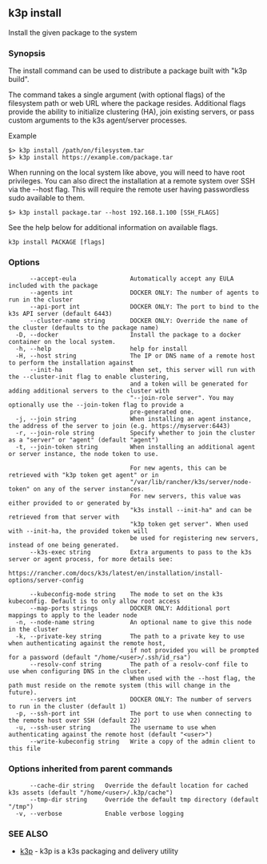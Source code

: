 ## k3p install

Install the given package to the system

### Synopsis


The install command can be used to distribute a package built with "k3p build".

The command takes a single argument (with optional flags) of the filesystem path or web URL
where the package resides. Additional flags provide the ability to initialize clustering (HA),
join existing servers, or pass custom arguments to the k3s agent/server processes.

Example

	$> k3p install /path/on/filesystem.tar
	$> k3p install https://example.com/package.tar

When running on the local system like above, you will need to have root privileges. You can also 
direct the installation at a remote system over SSH via the --host flag. This will require the 
remote user having passwordless sudo available to them.

    $> k3p install package.tar --host 192.168.1.100 [SSH_FLAGS]

See the help below for additional information on available flags.


```
k3p install PACKAGE [flags]
```

### Options

```
      --accept-eula               Automatically accept any EULA included with the package
      --agents int                DOCKER ONLY: The number of agents to run in the cluster
      --api-port int              DOCKER ONLY: The port to bind to the k3s API server (default 6443)
      --cluster-name string       DOCKER ONLY: Override the name of the cluster (defaults to the package name)
  -D, --docker                    Install the package to a docker container on the local system.
  -h, --help                      help for install
  -H, --host string               The IP or DNS name of a remote host to perform the installation against
      --init-ha                   When set, this server will run with the --cluster-init flag to enable clustering, 
                                  and a token will be generated for adding additional servers to the cluster with 
                                  "--join-role server". You may optionally use the --join-token flag to provide a 
                                  pre-generated one.
  -j, --join string               When installing an agent instance, the address of the server to join (e.g. https://myserver:6443)
  -r, --join-role string          Specify whether to join the cluster as a "server" or "agent" (default "agent")
  -t, --join-token string         When installing an additional agent or server instance, the node token to use.
                                  
                                  For new agents, this can be retrieved with "k3p token get agent" or in 
                                  "/var/lib/rancher/k3s/server/node-token" on any of the server instances.
                                  For new servers, this value was either provided to or generated by 
                                  "k3s install --init-ha" and can be retrieved from that server with 
                                  "k3p token get server". When used with --init-ha, the provided token will 
                                  be used for registering new servers, instead of one being generated.
      --k3s-exec string           Extra arguments to pass to the k3s server or agent process, for more details see:
                                  https://rancher.com/docs/k3s/latest/en/installation/install-options/server-config
                                  
      --kubeconfig-mode string    The mode to set on the k3s kubeconfig. Default is to only allow root access
      --map-ports strings         DOCKER ONLY: Additional port mappings to apply to the leader node
  -n, --node-name string          An optional name to give this node in the cluster
  -k, --private-key string        The path to a private key to use when authenticating against the remote host, 
                                  if not provided you will be prompted for a password (default "/home/<user>/.ssh/id_rsa")
      --resolv-conf string        The path of a resolv-conf file to use when configuring DNS in the cluster.
                                  When used with the --host flag, the path must reside on the remote system (this will change in the future).
      --servers int               DOCKER ONLY: The number of servers to run in the cluster (default 1)
  -p, --ssh-port int              The port to use when connecting to the remote host over SSH (default 22)
  -u, --ssh-user string           The username to use when authenticating against the remote host (default "<user>")
      --write-kubeconfig string   Write a copy of the admin client to this file
```

### Options inherited from parent commands

```
      --cache-dir string   Override the default location for cached k3s assets (default "/home/<user>/.k3p/cache")
      --tmp-dir string     Override the default tmp directory (default "/tmp")
  -v, --verbose            Enable verbose logging
```

### SEE ALSO

* [k3p](k3p.md)	 - k3p is a k3s packaging and delivery utility

